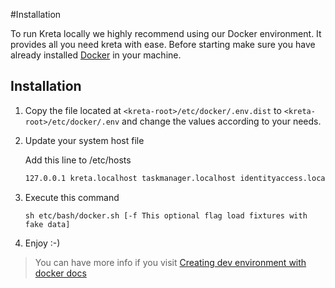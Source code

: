 #Installation

To run Kreta locally we highly recommend using our Docker environment. It provides all you need kreta with ease. Before
starting make sure you have already installed [Docker](https://www.docker.com/) in your machine.

## Installation

1. Copy the file located at `<kreta-root>/etc/docker/.env.dist` to `<kreta-root>/etc/docker/.env` and change the values
according to your needs.

2. Update your system host file

    Add this line to /etc/hosts 
    ```bash
    127.0.0.1 kreta.localhost taskmanager.localhost identityaccess.localhost
    ```

3. Execute this command 

    ```
    sh etc/bash/docker.sh [-f This optional flag load fixtures with fake data]
    ```

4. Enjoy :-)

> You can have more info if you visit [Creating dev environment with docker docs](../etc/docker/README.md) 

